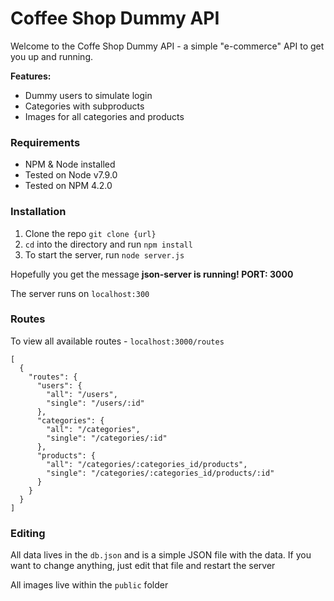 # Coffee Shop Dummy API

Welcome to the Coffe Shop Dummy API - a simple "e-commerce" API to get you up and running.

**Features:**
- Dummy users to simulate login
- Categories with subproducts 
- Images for all categories and products

### Requirements

- NPM & Node installed
- Tested on Node v7.9.0
- Tested on NPM 4.2.0

### Installation

1. Clone the repo `git clone {url}`
2. `cd` into the directory and run `npm install`
3. To start the server, run `node server.js`

Hopefully you get the message **json-server is running! PORT: 3000**

The server runs on `localhost:300`

### Routes

To view all available routes - `localhost:3000/routes`

```
[
  {
    "routes": {
      "users": {
        "all": "/users",
        "single": "/users/:id"
      },
      "categories": {
        "all": "/categories",
        "single": "/categories/:id"
      },
      "products": {
        "all": "/categories/:categories_id/products",
        "single": "/categories/:categories_id/products/:id"
      }
    }
  }
]
```

### Editing

All data lives in the `db.json` and is a simple JSON file with the data. If you want to change anything, just edit that file and restart the server

All images live within the `public` folder